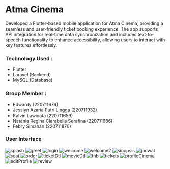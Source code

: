 # Atma Cinema

<p>
Developed a Flutter-based mobile application for Atma Cinema, providing a seamless and user-friendly ticket booking experience. The app supports API integration for real-time data synchronization and includes text-to-speech functionality to enhance accessibility, allowing users to interact with key features effortlessly.
</p>

### Technology Used :
<ul>
    <li>Flutter</li>
    <li>Laravel (Backend)</li>
    <li>MySQL (Database)</li>
</ul>

### Group Member : 
<ul>
    <li>Edwardy (220711676)</li>
    <li>Jesslyn Azaria Putri Lingga (220711932)</li>
    <li>Kalvin Lawinata (220711659)</li>
    <li>Natania Regina Clarabella Serafina (220711686)</li>
    <li>Febry Simahan (220711876)</li>
</ul>

### User Interface
![splash](Backend/public/untukReadme/splash2.png)
![greet](Backend/public/untukReadme/greet2.png)
![login](Backend/public/untukReadme/login2.png)
![welcome](Backend/public/untukReadme/welcome.png)
![welcome2](Backend/public/untukReadme/welcome2.png)
![sinopsis](Backend/public/untukReadme/sinopsis.png)
![jadwal](Backend/public/untukReadme/jadwal.png)
![seat](Backend/public/untukReadme/seat.png)
![order](Backend/public/untukReadme/order.png)
![ticketDtl](Backend/public/untukReadme/ticketDtl.png)
![movieDtl](Backend/public/untukReadme/movieDtl.png)
![fnb](Backend/public/untukReadme/fnb.png)
![tickets](Backend/public/untukReadme/tickets.png)
![profileCinema](Backend/public/untukReadme/profileCinema.png)
![editProfile](Backend/public/untukReadme/editProfile.png)
![review](Backend/public/untukReadme/review.png)

